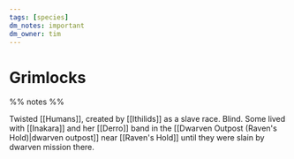 ```yaml
---
tags: [species]
dm_notes: important
dm_owner: tim
---
```

# Grimlocks

%% notes %%

Twisted [[Humans]], created by [[Ithilids]] as a slave race. Blind. Some lived with [[Inakara]] and her [[Derro]] band in the [[Dwarven Outpost (Raven's Hold)|dwarven outpost]] near [[Raven's Hold]] until they were slain by dwarven mission there.